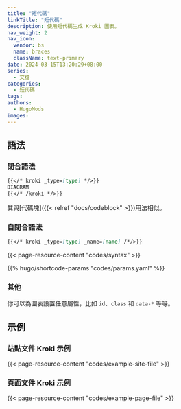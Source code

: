 ```yaml
---
title: "短代碼"
linkTitle: "短代碼"
description: 使用短代碼生成 Kroki 圖表。
nav_weight: 2
nav_icon:
  vendor: bs
  name: braces
  className: text-primary
date: 2024-03-15T13:20:29+08:00
series:
  - 文檔
categories:
  - 短代碼
tags:
authors:
  - HugoMods
images:
---
```


## 語法

### 閉合語法

```markdown
{{</* kroki _type=[type] */>}}
DIAGRAM
{{</* /kroki */>}}
```

其與[代碼塊]({{< relref "docs/codeblock" >}})用法相似。

### 自閉合語法

```markdown
{{</* kroki _type=[type] _name=[name] /*/>}}
```

{{< page-resource-content "codes/syntax" >}}

{{% hugo/shortcode-params "codes/params.yaml" %}}

### 其他

你可以為圖表設置任意屬性，比如 `id`、`class` 和 `data-*` 等等。

## 示例

### 站點文件 Kroki 示例

{{< page-resource-content "codes/example-site-file" >}}

### 頁面文件 Kroki 示例

{{< page-resource-content "codes/example-page-file" >}}
